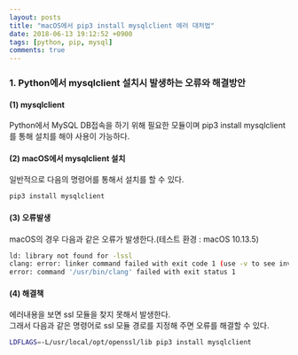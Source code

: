 ```yaml
---
layout: posts
title: "macOS에서 pip3 install mysqlclient 에러 대처법"
date: 2018-06-13 19:12:52 +0900
tags: [python, pip, mysql]
comments: true
---
```

### 1. Python에서 mysqlclient 설치시 발생하는 오류와 해결방안  

#### (1) mysqlclient

Python에서 MySQL DB접속을 하기 위해 필요한 모듈이며 pip3 install mysqlclient를 통해 설치를 해야 사용이 가능하다.  

#### (2) macOS에서 mysqlclient 설치

일반적으로 다음의 명령어를 통해서 설치를 할 수 있다.

```sh
pip3 install mysqlclient
```


#### (3) 오류발생

macOS의 경우 다음과 같은 오류가 발생한다.(테스트 환경 : macOS 10.13.5)

```sh
ld: library not found for -lssl
clang: error: linker command failed with exit code 1 (use -v to see invocation)
error: command '/usr/bin/clang' failed with exit status 1  
```


#### (4) 해결책

에러내용을 보면 ssl 모듈을 찾지 못해서 발생한다.  
그래서 다음과 같은 명령어로 ssl 모듈 경로를 지정해 주면 오류를 해결할 수 있다.

```sh
LDFLAGS=-L/usr/local/opt/openssl/lib pip3 install mysqlclient
```
